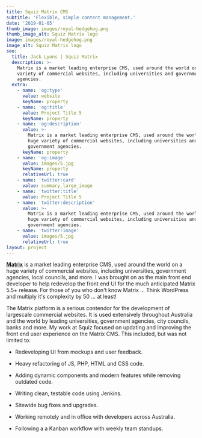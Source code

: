 ```yaml
---
title: Squiz Matrix CMS
subtitle: 'Flexible, simple content management.'
date: '2019-01-05'
thumb_image: images/royal-hedgehog.png
thumb_image_alt: Squiz Matrix logo
image: images/royal-hedgehog.png
image_alt: Squiz Matrix logo
seo:
  title: Jack Lyons | Squiz Matrix
  description: >-
    Matrix is a market leading enterprise CMS, used around the world on a huge
    variety of commercial websites, including universities and government
    agencies.
  extra:
    - name: 'og:type'
      value: website
      keyName: property
    - name: 'og:title'
      value: Project Title 5
      keyName: property
    - name: 'og:description'
      value: >-
        Matrix is a market leading enterprise CMS, used around the world on a
        huge variety of commercial websites, including universities and
        government agencies.
      keyName: property
    - name: 'og:image'
      value: images/5.jpg
      keyName: property
      relativeUrl: true
    - name: 'twitter:card'
      value: summary_large_image
    - name: 'twitter:title'
      value: Project Title 5
    - name: 'twitter:description'
      value: >-
        Matrix is a market leading enterprise CMS, used around the world on a
        huge variety of commercial websites, including universities and
        government agencies.
    - name: 'twitter:image'
      value: images/5.jpg
      relativeUrl: true
layout: project
---
```

[**Matrix**](https://www.squiz.net/technology/cms) is a market leading enterprise CMS, used around the world on a huge variety of commercial websites, including universities, government agencies, local councils, and more.
I was brought on as the main front end developer to help redevelop the front end UI for the much anticipated Matrix 5.5+ release. For those of you who don't know Matrix ... Think WordPress and multiply it's complexity by 50 ... at least!

The Matrix platform is a serious contendor for the development of largescale commercial websites. It is used extensively throughout Australia and the world by leading universities, government agencies, city councils, banks and more. My work at Squiz focused on updating and improving the front end user experience on the Matrix CMS. This included, but was not limited to:

*   Redeveloping UI from mockups and user feedback.

*   Heavy refactoring of JS, PHP, HTML and CSS code.

*   Adding dynamic components and modern features while removing outdated code.

*   Writing clean, testable code using Jenkins.

*   Sitewide bug fixes and upgrades.

*   Working remotely and in office with developers across Australia.

*   Following a a Kanban workflow with weekly team standups.

 
